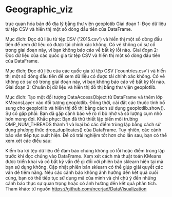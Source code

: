 # Geographic_viz
trực quan hóa bản đồ địa lý bằng thư viện geoplotib
Giai đoạn 1: Đọc dữ liệu từ tệp CSV và hiển thị một số dòng đầu tiên của DataFrame.

Mục đích: Đọc dữ liệu từ tệp CSV ('2015.csv') và hiển thị một số dòng đầu tiên để xem dữ liệu có được tải chính xác không.
Có vẻ không có sự cố trong giai đoạn này, vì bạn không báo cáo về bất kỳ lỗi nào.
Giai đoạn 2: Đọc dữ liệu của các quốc gia từ tệp CSV và hiển thị một số dòng đầu tiên của DataFrame.

Mục đích: Đọc dữ liệu của các quốc gia từ tệp CSV ('countries.csv') và hiển thị một số dòng đầu tiên để xem dữ liệu có được tải chính xác không.
Có vẻ không có sự cố trong giai đoạn này, vì bạn không báo cáo về bất kỳ lỗi nào.
Giai đoạn 3: Chuẩn bị dữ liệu và hiển thị đồ thị bằng thư viện geoplotlib.

Mục đích: Tạo một đối tượng DataAccessObject từ DataFrame và thêm lớp KMeansLayer vào đối tượng geoplotlib. Đồng thời, cài đặt các thuộc tính bổ sung cho geoplotlib và hiển thị đồ thị bằng cách sử dụng geoplotlib.show().
Sự cố gặp phải: Bạn đã gặp cảnh báo về rò rỉ bộ nhớ và số lượng cụm nhỏ hơn mong đợi.
Khắc phục: Bạn đã thử thiết lập biến môi trường OMP_NUM_THREADS thành 1 và loại bỏ các điểm trùng lặp bằng cách sử dụng phương thức drop_duplicates() của DataFrame. Tuy nhiên, các cảnh báo vẫn tiếp tục xuất hiện.
Để có trải nghiệm tốt hơn cho lần sau, bạn có thể xem xét các điều sau:

Kiểm tra kỹ tệp dữ liệu để đảm bảo chúng không có lỗi hoặc điểm trùng lặp trước khi đọc chúng vào DataFrame.
Xem xét cách mà thuật toán KMeans được triển khai và có bất kỳ vấn đề gì đối với phiên bản sklearn hiện tại mà bạn sử dụng không. Cập nhật phiên bản sklearn có thể giúp giải quyết các vấn đề tiềm năng.
Nếu các cảnh báo không ảnh hưởng đến kết quả cuối cùng, bạn có thể tiếp tục sử dụng mã của mình và chỉ chú ý đến những cảnh báo thực sự quan trọng hoặc có ảnh hưởng đến kết quả phân tích.
Tham khảo: từ nguồn https://github.com/neerjad/DataVisualization
